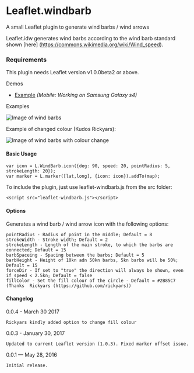 # Leaflet.windbarb
A small Leaflet plugin to generate wind barbs / wind arrows

Leaflet.idw generates wind barbs according to the wind barb standard shown [here] (https://commons.wikimedia.org/wiki/Wind_speed).

### Requirements
This plugin needs Leaflet version v1.0.0beta2 or above.

Demos
* [Example](http://www.geonet.ch/leaflet-windbarb/) *(Mobile: Working on Samsung Galaxy s4)*
    
Examples

![Image of wind barbs](https://github.com/JoranBeaufort/Leaflet.windbarb/blob/master/example/example.png)

Example of changed colour (Kudos Rickyars):

![Image of wind barbs with colour change](https://github.com/JoranBeaufort/Leaflet.windbarb/blob/master/example/example%20colour.png)

#### Basic Usage

```
var icon = L.WindBarb.icon({deg: 90, speed: 20, pointRadius: 5, strokeLength: 20});
var marker = L.marker([lat,long], {icon: icon}).addTo(map);

```

To include the plugin, just use leaflet-windbarb.js from the src folder:

```<script src="leaflet-windbarb.js"></script>```

#### Options

Generates a wind barb / wind arrow icon with the following options:

    pointRadius - Radius of point in the middle; Default = 8
    strokeWidth - Stroke width; Default = 2
    strokeLength - Length of the main stroke, to which the barbs are connected; Default = 15
    barbSpaceing - Spacing between the barbs; Default = 5
    barbHeight - Height of 10kn adn 50kn barbs, 5kn barbs will be 50%; Default = 15
    forceDir - If set to "true" the direction will always be shown, even if speed < 2.5kn; Default = false
    fillColor - Set the fill colour of the circle - Default = #2B85C7 (Thanks  Rickyars (https://github.com/rickyars))
            
#### Changelog

0.0.4 - March 30 2017

    Rickyars kindly added option to change fill colour

0.0.3 - January 30, 2017
    
    Updated to current Leaflet version (1.0.3). Fixed marker offset issue.
    
0.0.1 — May 28, 2016

    Initial release.
